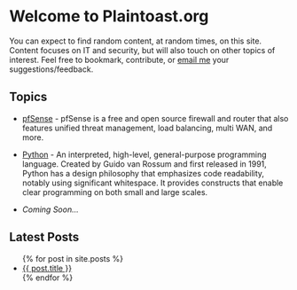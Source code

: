 # Welcome to Plaintoast.org

You can expect to find random content, at random times, on this site. Content focuses on IT and security, but will also touch on other topics of interest. Feel free to bookmark, contribute, or [email me](mailto:ZcatK@plaintoast.org) your suggestions/feedback. 

## Topics

- [pfSense](/pfSense.html) - pfSense is a free and open source firewall and router that also features unified threat management, load balancing, multi WAN, and more.

- [Python](/python.html) - An interpreted, high-level, general-purpose programming language. Created by Guido van Rossum and first released in 1991, Python has a design philosophy that emphasizes code readability, notably using significant whitespace. It provides constructs that enable clear programming on both small and large scales.

- *Coming Soon...*

## Latest Posts

<ul>
  {% for post in site.posts %}
    <li>
      <a href="{{ post.url }}">{{ post.title }}</a>
    </li>
  {% endfor %}
</ul>
